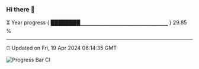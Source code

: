 ### Hi there 👋

⏳ Year progress { ████████▁▁▁▁▁▁▁▁▁▁▁▁▁▁▁▁▁▁▁▁▁▁ } 29.85 %

---

⏰ Updated on Fri, 19 Apr 2024 06:14:35 GMT

![Progress Bar CI](https://github.com/liununu/liununu/workflows/Progress%20Bar%20CI/badge.svg)
